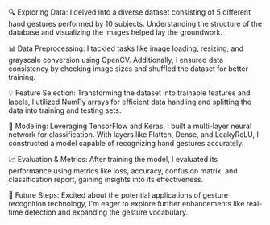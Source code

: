 🔍 Exploring Data: I delved into a diverse dataset consisting of 5 different hand gestures performed by 10 subjects. Understanding the structure of the database and visualizing the images helped lay the groundwork.

📊 Data Preprocessing: I tackled tasks like image loading, resizing, and grayscale conversion using OpenCV. Additionally, I ensured data consistency by checking image sizes and shuffled the dataset for better training.

💡 Feature Selection: Transforming the dataset into trainable features and labels, I utilized NumPy arrays for efficient data handling and splitting the data into training and testing sets.

🧠 Modeling: Leveraging TensorFlow and Keras, I built a multi-layer neural network for classification. With layers like Flatten, Dense, and LeakyReLU, I constructed a model capable of recognizing hand gestures accurately.

📈 Evaluation & Metrics: After training the model, I evaluated its performance using metrics like loss, accuracy, confusion matrix, and classification report, gaining insights into its effectiveness.

🔮 Future Steps: Excited about the potential applications of gesture recognition technology, I'm eager to explore further enhancements like real-time detection and expanding the gesture vocabulary.

